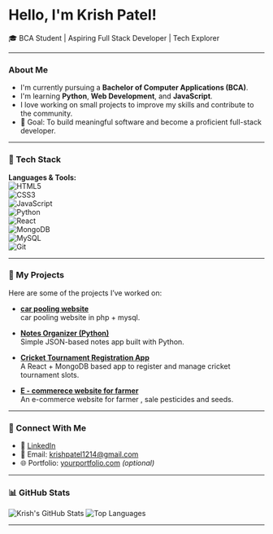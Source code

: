 #  Hello, I'm Krish Patel!

🎓 BCA Student | Aspiring Full Stack Developer | Tech Explorer

---

###  About Me
-  I'm currently pursuing a **Bachelor of Computer Applications (BCA)**.
-  I'm learning **Python**, **Web Development**, and **JavaScript**.
-  I love working on small projects to improve my skills and contribute to the community.
- 🎯 Goal: To build meaningful software and become a proficient full-stack developer.

---

### 💼 Tech Stack

**Languages & Tools:**  
![HTML5](https://img.shields.io/badge/-HTML5-E34F26?logo=html5&logoColor=fff&style=flat)  
![CSS3](https://img.shields.io/badge/-CSS3-1572B6?logo=css3&logoColor=fff&style=flat)  
![JavaScript](https://img.shields.io/badge/-JavaScript-F7DF1E?logo=javascript&logoColor=000&style=flat)  
![Python](https://img.shields.io/badge/-Python-3776AB?logo=python&logoColor=fff&style=flat)  
![React](https://img.shields.io/badge/-React-61DAFB?logo=react&logoColor=000&style=flat)  
![MongoDB](https://img.shields.io/badge/-MongoDB-47A248?logo=mongodb&logoColor=fff&style=flat)  
![MySQL](https://img.shields.io/badge/-MySQL-00000F?logo=mysql&logoColor=fff&style=flat)  
![Git](https://img.shields.io/badge/-Git-F05032?logo=git&logoColor=fff&style=flat)  

---

### 📌 My Projects
Here are some of the projects I’ve worked on:

-  [**car pooling website**](https://github.com/krishpatel1124/carpooling_website)  
  car pooling website in php + mysql.

-  [**Notes Organizer (Python)**](https://github.com/krishpatel1124/NotesOrganizer)  
  Simple JSON-based notes app built with Python.

-  [**Cricket Tournament Registration App**](https://github.com/krishpatel1124/cricket-registration)  
  A React + MongoDB based app to register and manage cricket tournament slots.

-  [**E - commerece website for farmer**](https://github.com/krishpatel1124/E-commerce_website_for_farmer)  
  An e-commerce website for farmer , sale pesticides and seeds.

---

### 🔗 Connect With Me
- 💼 [LinkedIn](https://www.linkedin.com/in/krishpatel124) 
- 📧 Email: krishpatel1214@gmail.com 
- 🌐 Portfolio: [yourportfolio.com](https://yourportfolio.com) *(optional)*

---

### 📊 GitHub Stats
![Krish's GitHub Stats](https://github-readme-stats.vercel.app/api?username=krishpatel1124&show_icons=true&theme=radical)
![Top Languages](https://github-readme-stats.vercel.app/api/top-langs/?username=krishpatel1124&layout=compact&theme=radical)


---


